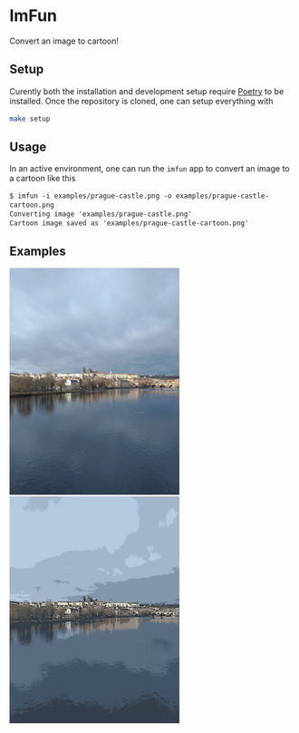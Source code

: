 # ImFun
Convert an image to cartoon!

## Setup
Curently both the installation and development setup require [Poetry](https://python-poetry.org/)
to be installed. Once the repository is cloned, one can setup everything with
```bash
make setup
```

## Usage
In an active environment, one can run the `imfun` app to convert an image to a cartoon like this
```
$ imfun -i examples/prague-castle.png -o examples/prague-castle-cartoon.png
Converting image 'examples/prague-castle.png'
Cartoon image saved as 'examples/prague-castle-cartoon.png'
```

## Examples
<img src="./examples/prague.jpg" alt="Prague castle (original)" title="Original Image" width="300">
<img src="./examples/prague-cartoon.jpg" alt="Prague castle (cartoon)" title="Cartoon Image" width="300">
